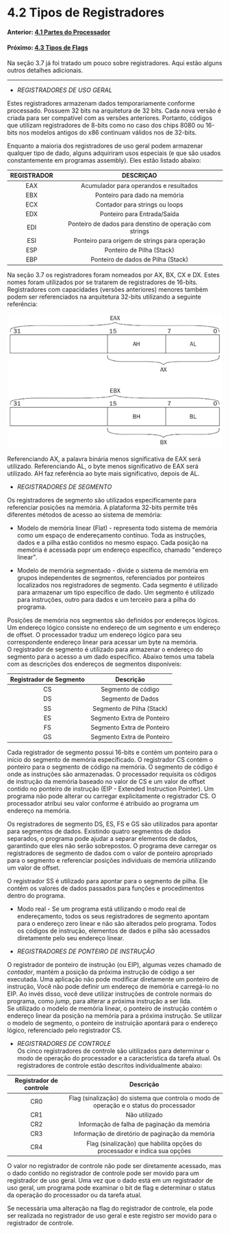 
# 4.2 Tipos de Registradores


#### Anterior: [4.1 Partes do Processador](./partes_processador.md)   
#### Próximo: [4.3 Tipos de Flags](./tipos_flags.md)  

Na seção 3.7 já foi tratado um pouco sobre registradores. Aqui estão alguns outros detalhes adicionais.

--- 

* *REGISTRADORES DE USO GERAL*  

Estes registradores armazenam dados temporariamente conforme processado. Possuem 32 bits na arquitetura de 32 bits. Cada nova versão é criada para ser compatível com as versões anteriores. Portanto, códigos que utilizam registradores de 8-bits como no caso dos chips 8080 ou 16-bits nos modelos antigos do x86 continuam válidos nos de 32-bits.  

Enquanto a maioria dos registradores de uso geral podem armazenar qualquer tipo de dado, alguns adquiriram usos especiais (e que são usados constantemente em programas assembly). Eles estão listado abaixo:  

|REGISTRADOR|DESCRIÇAO|
|:---:|:---:|
|EAX|Acumulador para operandos e resultados|
|EBX|Ponteiro para dado na memória|
|ECX|Contador para strings ou loops|
|EDX|Ponteiro para Entrada/Saída|
|EDI|Ponteiro de dados para denstino de operação com strings|
|ESI|Ponteiro para origem de strings para operação|
|ESP|Ponteiro de Pilha (Stack)|
|EBP|Ponteiro de dados de Pilha (Stack)|
  
Na seção 3.7 os registradores foram nomeados por AX, BX, CX e DX. Estes nomes foram utilizados por se tratarem de registradores de 16-bits. Registradores com capacidades (versões anteriores) menores também podem ser referenciados na arquitetura 32-bits utilizando a seguinte referência:  


![](./imgs/42_001.png)  

Referenciando AX, a palavra binária menos significativa de EAX será utilizado. Referenciando AL, o byte menos significativo de EAX será utilizado. AH faz referência ao byte mais significativo, depois de AL.  

* *REGISTRADORES DE SEGMENTO*  

Os registradores de segmento são utilizados especificamente para referenciar posições na memória. A plataforma 32-bits permite três diferentes métodos de acesso ao sistema de memória: 

- Modelo de memória linear (Flat) - representa todo sistema de memória como um espaço de endereçamento contínuo. Toda as instruções, dados e a pilha estão contidos no mesmo espaço. Cada posição na memória é acessada popr um endereço específico, chamado "endereço linear".  

- Modelo de memória segmentado - divide o sistema de memória em grupos independentes de segmentos, referenciados por ponteiros localizados nos registradores de segmento. Cada segmento é utilizado para armazenar um tipo específico de dado. Um segmento é utilizado para instruções, outro para dados e um terceiro para a pilha do programa.  

Posições de memória nos segmentos são definidos por endereços lógicos. Um endereço lógico consiste no endereço de um segmento e um endereço de offset. O processador traduz um endereço lógico para seu correspondente endereço linear para acessar um byte na memória.  
O registrador de segmento é utilizado para armazenar o endereço do segmento para o acesso a um dado específico. Abaixo temos uma tabela com as descrições dos endereços de segmentos disponíveis:  

|Registrador de Segmento|Descrição|
|:---:|:---:|
|CS|Segmento de código|
|DS|Segmento de Dados|
|SS|Segmento de Pilha (Stack)|
|ES|Segmento Extra de Ponteiro|
|FS|Segmento Extra de Ponteiro|
|GS|Segmento Extra de Ponteiro|

Cada registrador de segmento possui 16-bits e contém um ponteiro para o início do segmento de memória específicado. O registrador CS contém o ponteiro para o segmento de código na memória. O segmento de código é onde as instruções são armazenadas. O processador requisita os códigos de instrução da memória baseado no valor de CS e um valor de offset contido no ponteiro de instrução (EIP - Extended Instruction Pointer).  Um programa não pode alterar ou carregar explicitamente o registrador CS. O processador atribui seu valor conforme é atribuido ao programa um endereço na memória.  

Os registradores de segmento DS, ES, FS e GS são utilizados para apontar para segmentos de dados. Existindo quatro segmentos de dados separados, o programa pode ajudar a separar elementos de dados, garantindo que eles não serão sobrepostos. O programa deve carregar os registradores de segmento de dados com o valor de ponteiro apropriado para o segmento e referenciar posições individuais de memória utilizando um valor de offset.  

O registrador SS é utilizado para apontar para o segmento de pilha. Ele contém os valores de dados passados para funções e procedimentos dentro do programa.  

- Modo real - Se um programa está utilizando o modo real de endereçamento, todos os seus registradores de segmento apontam para o endereço zero linear e não são alterados pelo programa. Todos os códigos de instrução, elementos de dados e pilha são acessados diretamente pelo seu endereço linear.

* *REGISTRADORES DE PONTEIRO DE INSTRUÇÃO*  

O registrador de ponteiro de instrução (ou EIP), algumas vezes chamado de *contador*, mantém a posição da próxima instrução de código a ser executada. Uma aplicação não pode modificar diretamente um ponteiro de instrução, Você não pode definir um endereço de memória e carregá-lo no EIP. Ao invés disso, você deve utilizar instruções de controle normais do programa, como *jump*, para alterar a próxima instrução a ser lida.  
Se utilizado o modelo de memória linear, o ponteiro de instrução contém o endereço linear da posição na memória para a próxima instrução. Se utilizar o modelo de segmento, o ponteiro de instruição apontará para o endereço lógico, referenciado pelo registrador CS.  

* *REGISTRADORES DE CONTROLE*  
Os cinco registradores de controle são uitilizados para determinar o modo de operação do processador e a característica da tarefa atual. Os registradores de controle estão descritos individualmente abaixo:  

|Registrador de controle|Descrição|
|:---:|:---:|
|CR0|Flag (sinalização) do sistema que controla o modo de operação e o status do processador|
|CR1|Não utilizado|
|CR2|Informação de falha de paginação da memória|
|CR3|Informação de diretório de paginação da memória|
|CR4|Flag (sinalização) que habilita opções do processador e indica sua opções|

O valor no registrador de controle não pode ser diretamente acessado, mas o dado contido no registrador de controle pode ser movido para um registrador de uso geral. Uma vez que o dado está em um registrador de uso geral, um programa pode examinar o bit de flag e determinar o status da operação do processador ou da tarefa atual.  

Se necessária uma alteração na flag do registrador de controle, ela pode ser realizada no registrador de uso geral e este registro ser movido para o registrador de controle.